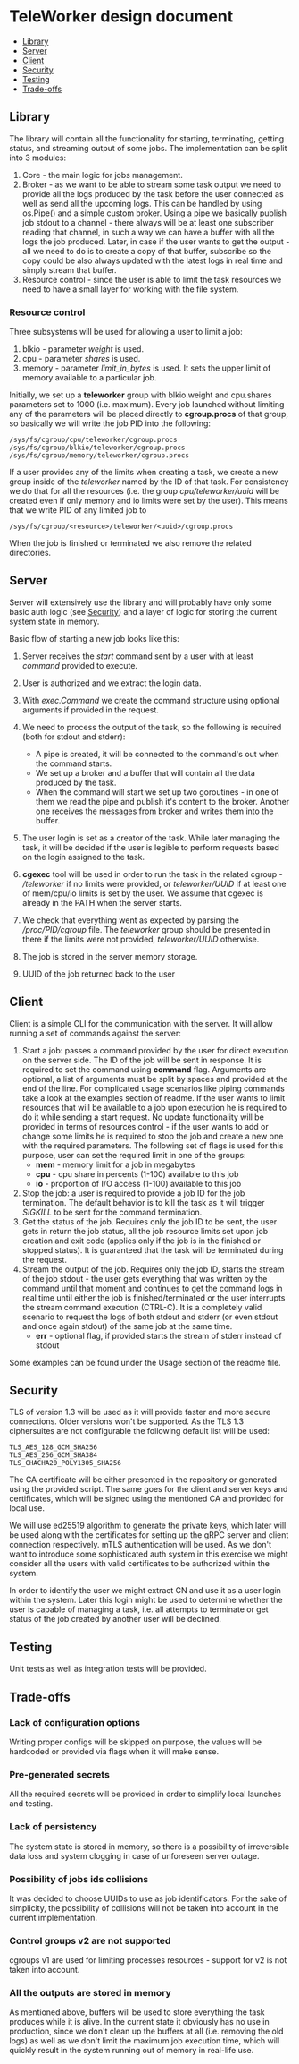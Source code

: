 # TeleWorker design document #

- [Library](#library)
- [Server](#server)
- [Client](#client)
- [Security](#security)
- [Testing](#testing)
- [Trade-offs](#trade-offs)

## Library

The library will contain all the functionality for starting, terminating, getting status, and streaming output of some jobs. The implementation can be split into 3 modules:

1. Core - the main logic for jobs management.
1. Broker - as we want to be able to stream some task output we need to provide all the logs produced by the task before the user connected as well as send all the upcoming logs.
This can be handled by using os.Pipe() and a simple custom broker. Using a pipe we basically publish job stdout to a channel - there always will be at least one subscriber reading that channel, in such a way we can have a buffer with all the logs the job produced.
Later, in case if the user wants to get the output - all we need to do is to create a copy of that buffer, subscribe so the copy could be also always updated with the latest logs in real time and simply stream that buffer.   
1. Resource control - since the user is able to limit the task resources we need to have a small layer for working with the file system.  

### Resource control
Three subsystems will be used for allowing a user to limit a job:
1.  blkio - parameter _weight_ is used.
1.  cpu - parameter _shares_ is used. 
1. memory - parameter _limit_in_bytes_ is used. It sets the upper limit of memory available to a particular job. 

Initially, we set up a **teleworker** group with blkio.weight and cpu.shares parameters set to 1000 (i.e. maximum).
Every job launched without limiting any of the parameters will be placed directly to **cgroup.procs** of that group, so basically we will write the job PID into the following:
```
/sys/fs/cgroup/cpu/teleworker/cgroup.procs
/sys/fs/cgroup/blkio/teleworker/cgroup.procs
/sys/fs/cgroup/memory/teleworker/cgroup.procs
```
If a user provides any of the limits when creating a task, we create a new group inside of the _teleworker_ named by the ID of that task. For consistency we do that for all the resources (i.e. the group _cpu/teleworker/uuid_ will be created even if only memory and io limits were set by the user). This means that we write PID of any limited job to
```
/sys/fs/cgroup/<resource>/teleworker/<uuid>/cgroup.procs
```

When the job is finished or terminated we also remove the related directories.


## Server

Server will extensively use the library and will probably have only some basic auth logic (see [Security](#security)) and a layer of logic for storing the current system state in memory.

Basic flow of starting a new job looks like this:

1. Server receives the _start_ command sent by a user with at least _command_ provided to execute.
1. User is authorized and we extract the login data.
1. With _exec.Command_ we create the command structure using optional arguments if provided in the request.
1. We need to process the output of the task, so the following is required (both for stdout and stderr):

    * A pipe is created, it will be connected to the command's out when the command starts.
    * We set up a broker and a buffer that will contain all the data produced by the task.
    * When the command will start we set up two goroutines - in one of them we read the pipe and publish it's content to the broker. Another one receives the messages from broker and writes them into the buffer.

1. The user login is set as a creator of the task. While later managing the task, it will be decided if the user is legible to perform requests based on the login assigned to the task.
1. **cgexec** tool will be used in order to run the task in the related cgroup - _/teleworker_ if no limits were provided, or _teleworker/UUID_ if at least one of mem/cpu/io limits is set by the user.
We assume that cgexec is already in the PATH when the server starts. 
1. We check that everything went as expected by parsing the _/proc/PID/cgroup_ file. The _teleworker_ group should be presented in there if the limits were not provided, _teleworker/UUID_ otherwise.
1. The job is stored in the server memory storage.
1. UUID of the job returned back to the user

## Client

Client is a simple CLI for the communication with the server. It will allow running a set of commands against the server:

1. Start a job: passes a command provided by the user for direct execution on the server side. The ID of the job will be sent in response.
It is required to set the command using **command** flag.
Arguments are optional, a list of arguments must be split by spaces and provided at the end of the line. For complicated usage scenarios like piping commands take a look at the examples section of readme.
If the user wants to limit resources that will be available to a job upon execution he is required to do it while sending a start request.
No update functionality will be provided in terms of resources control - if the user wants to add or change some limits he is required to stop the job and create a new one with the required parameters.
The following set of flags is used for this purpose, user can set the required limit in one of the groups:
    * **mem** - memory limit for a job in megabytes
    * **cpu** - cpu share in percents (1-100) available to this job
    * **io** - proportion of I/O access (1-100) available to this job
1. Stop the job: a user is required to provide a job ID for the job termination. The default behavior is to kill the task as it will trigger _SIGKILL_ to be sent for the command termination.
1. Get the status of the job. Requires only the job ID to be sent, the user gets in return the job status, all the job resource limits set upon job creation and exit code (applies only if the job is in the finished or stopped status).
It is guaranteed that the task will be terminated during the request.
1. Stream the output of the job. Requires only the job ID, starts the stream of the job stdout - the user gets everything that was written by the command until that moment and continues to get the command logs in real time until either the job is finished/terminated or the user interrupts the stream command execution (CTRL-C).
It is a completely valid scenario to request the logs of both stdout and stderr (or even stdout and once again stdout) of the same job at the same time. 
    * **err** - optional flag, if provided starts the stream of stderr instead of stdout

Some examples can be found under the Usage section of the readme file.


## Security

TLS of version 1.3 will be used as it will provide faster and more secure connections. Older versions won't be supported. 
As the TLS 1.3 ciphersuites are not configurable the following default list will be used:
```
TLS_AES_128_GCM_SHA256
TLS_AES_256_GCM_SHA384
TLS_CHACHA20_POLY1305_SHA256
```
The CA certificate will be either presented in the repository or generated using the provided script.
The same goes for the client and server keys and certificates, which will be signed using the mentioned CA and provided for local use.

We will use ed25519 algorithm to generate the private keys, which later will be used along with the certificates for setting up the gRPC server and client connection respectively.
mTLS authentication will be used. As we don't want to introduce some sophisticated auth system in this exercise we might consider all the users with valid certificates to be authorized within the system. 

In order to identify the user we might extract CN and use it as a user login within the system. Later this login might be used to determine whether the user is capable of managing a task, i.e. all attempts to terminate or get status of the job created by another user will be declined.  

## Testing

Unit tests as well as integration tests will be provided.

## Trade-offs

### Lack of configuration options
Writing proper configs will be skipped on purpose, the values will be hardcoded or provided via flags when it will make sense.

### Pre-generated secrets
All the required secrets will be provided in order to simplify local launches and testing. 

### Lack of persistency
The system state is stored in memory, so there is a possibility of irreversible data loss and system clogging in case of unforeseen server outage.

### Possibility of jobs ids collisions
It was decided to choose UUIDs to use as job identificators. For the sake of simplicity, the possibility of collisions will not be taken into account in the current implementation.

### Control groups v2 are not supported
cgroups v1 are used for limiting processes resources - support for v2 is not taken into account.

### All the outputs are stored in memory
As mentioned above, buffers will be used to store everything the task produces while it is alive.
In the current state it obviously has no use in production, since we don't clean up the buffers at all (i.e. removing the old logs) as well as we don't limit the maximum job execution time, which will quickly result in the system running out of memory in real-life use. 